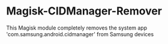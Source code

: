 # Magisk-CIDManager-Remover
This Magisk module completely removes the system app 'com.samsung.android.cidmanager' from Samsung devices
